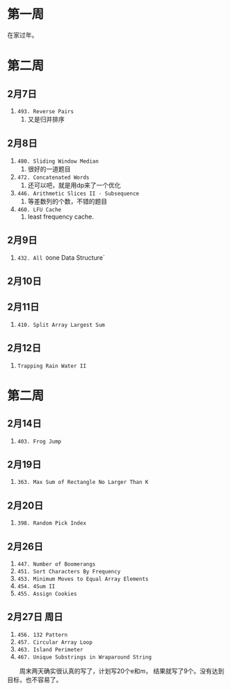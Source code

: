 # 第一周

在家过年。

# 第二周

## 2月7日

1. `493. Reverse Pairs`
    1. 又是归并排序

## 2月8日

1. `480. Sliding Window Median`
    1. 很好的一道题目
2. `472. Concatenated Words`
    1. 还可以吧，就是用dp来了一个优化
3. `446. Arithmetic Slices II - Subsequence`
    1. 等差数列的个数，不错的题目
4. `460. LFU Cache`
    1. least frequency cache.

## 2月9日

1. `432. All O`one Data Structure`

## 2月10日

## 2月11日

1. `410. Split Array Largest Sum`

## 2月12日

1. `Trapping Rain Water II`

# 第二周

## 2月14日

1. `403. Frog Jump`

## 2月19日

1. `363. Max Sum of Rectangle No Larger Than K`

## 2月20日

1. `398. Random Pick Index`

## 2月26日

1. `447. Number of Boomerangs`
2. `451. Sort Characters By Frequency`
3. `453. Minimum Moves to Equal Array Elements`
4. `454. 4Sum II`
5. `455. Assign Cookies`

## 2月27日 周日
1. `456. 132 Pattern`
2. `457. Circular Array Loop`
3. `463. Island Perimeter`
4. `467. Unique Substrings in Wraparound String`

&emsp;&emsp;周末两天确实很认真的写了，计划写20个e和m，
结果就写了9个。没有达到目标，也不容易了。
